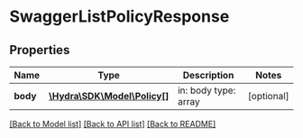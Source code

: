 # SwaggerListPolicyResponse

## Properties
Name | Type | Description | Notes
------------ | ------------- | ------------- | -------------
**body** | [**\Hydra\SDK\Model\Policy[]**](Policy.md) | in: body type: array | [optional] 

[[Back to Model list]](../README.md#documentation-for-models) [[Back to API list]](../README.md#documentation-for-api-endpoints) [[Back to README]](../README.md)


